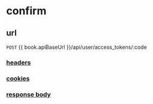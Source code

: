 # confirm

## url

`POST` {{ book.apiBaseUrl }}/api/user/access_tokens/:code

### [headers](../request/headers.html)

### [cookies](../request/cookies.html)

### [response body](../response.html)
